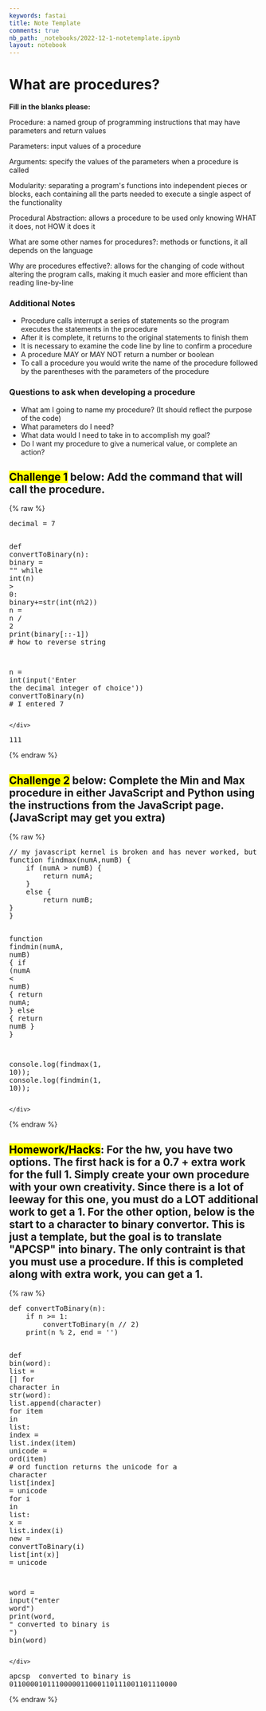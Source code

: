 ```yaml
---
keywords: fastai
title: Note Template
comments: true
nb_path: _notebooks/2022-12-1-notetemplate.ipynb
layout: notebook
---
```


<!--
#################################################
### THIS FILE WAS AUTOGENERATED! DO NOT EDIT! ###
#################################################
# file to edit: _notebooks/2022-12-1-notetemplate.ipynb
-->

<div class="container" id="notebook-container">
        
<div class="cell border-box-sizing text_cell rendered"><div class="inner_cell">
<div class="text_cell_render border-box-sizing rendered_html">
<h1 id="What-are-procedures?">What are procedures?<a class="anchor-link" href="#What-are-procedures?"> </a></h1><p><strong>Fill in the blanks please:</strong></p>
<p>Procedure: a named group of programming instructions that may have parameters and return values</p>
<p>Parameters: input values of a procedure</p>
<p>Arguments: specify the values of the parameters when a procedure is called</p>
<p>Modularity: separating a program's functions into independent pieces or blocks, each containing all the parts needed to execute a single aspect of the functionality</p>
<p>Procedural Abstraction: allows a procedure to be used only knowing WHAT it does, not HOW it does it</p>
<p>What are some other names for procedures?: methods or functions, it all depends on the language</p>
<p>Why are procedures effective?: allows for the changing of code without altering the program calls, making it much easier and more efficient than reading line-by-line</p>

</div>
</div>
</div>
<div class="cell border-box-sizing text_cell rendered"><div class="inner_cell">
<div class="text_cell_render border-box-sizing rendered_html">
<h3 id="Additional-Notes">Additional Notes<a class="anchor-link" href="#Additional-Notes"> </a></h3><ul>
<li>Procedure calls interrupt a series of statements so the program executes the statements in the procedure</li>
<li>After it is complete, it returns to the original statements to finish them</li>
<li>It is necessary to examine the code line by line to confirm a procedure</li>
<li>A procedure MAY or MAY NOT return a number or boolean</li>
<li>To call a procedure you would write the name of the procedure followed by the parentheses with the parameters of the procedure</li>
</ul>
<h3 id="Questions-to-ask-when-developing-a-procedure">Questions to ask when developing a procedure<a class="anchor-link" href="#Questions-to-ask-when-developing-a-procedure"> </a></h3><ul>
<li>What am I going to name my procedure? (It should reflect the purpose of the code)</li>
<li>What parameters do I need?</li>
<li>What data would I need to take in to accomplish my goal?</li>
<li>Do I want my procedure to give a numerical value, or complete an action?</li>
</ul>

</div>
</div>
</div>
<div class="cell border-box-sizing text_cell rendered"><div class="inner_cell">
<div class="text_cell_render border-box-sizing rendered_html">
<h2 id="Challenge-1-below:-Add-the-command-that-will-call-the-procedure."><mark>Challenge 1</mark> below: Add the command that will <strong>call</strong> the procedure.<a class="anchor-link" href="#Challenge-1-below:-Add-the-command-that-will-call-the-procedure."> </a></h2>
</div>
</div>
</div>
    {% raw %}
    
<div class="cell border-box-sizing code_cell rendered">
<div class="input">

<div class="inner_cell">
    <div class="input_area">
<div class=" highlight hl-ipython3"><pre><span></span><span class="n">decimal</span> <span class="o">=</span> <span class="mi">7</span>

<span class="k">def</span> <span class="nf">convertToBinary</span><span class="p">(</span><span class="n">n</span><span class="p">):</span>
    <span class="n">binary</span> <span class="o">=</span> <span class="s2">&quot;&quot;</span>
    <span class="k">while</span> <span class="nb">int</span><span class="p">(</span><span class="n">n</span><span class="p">)</span> <span class="o">&gt;</span> <span class="mi">0</span><span class="p">:</span>
        <span class="n">binary</span><span class="o">+=</span><span class="nb">str</span><span class="p">(</span><span class="nb">int</span><span class="p">(</span><span class="n">n</span><span class="o">%</span><span class="k">2</span>))
        <span class="n">n</span> <span class="o">=</span> <span class="n">n</span> <span class="o">/</span> <span class="mi">2</span>
    <span class="nb">print</span><span class="p">(</span><span class="n">binary</span><span class="p">[::</span><span class="o">-</span><span class="mi">1</span><span class="p">])</span> <span class="c1"># how to reverse string</span>
        
<span class="n">n</span> <span class="o">=</span> <span class="nb">int</span><span class="p">(</span><span class="nb">input</span><span class="p">(</span><span class="s1">&#39;Enter the decimal integer of choice&#39;</span><span class="p">))</span>
<span class="n">convertToBinary</span><span class="p">(</span><span class="n">n</span><span class="p">)</span> <span class="c1"># I entered 7</span>
</pre></div>

    </div>
</div>
</div>

<div class="output_wrapper">
<div class="output">

<div class="output_area">

<div class="output_subarea output_stream output_stdout output_text">
<pre>111
</pre>
</div>
</div>

</div>
</div>

</div>
    {% endraw %}

<div class="cell border-box-sizing text_cell rendered"><div class="inner_cell">
<div class="text_cell_render border-box-sizing rendered_html">
<h2 id="Challenge-2-below:-Complete-the-Min-and-Max-procedure-in-either-JavaScript-and-Python-using-the-instructions-from-the-JavaScript-page.-(JavaScript-may-get-you-extra)"><mark>Challenge 2</mark> below: Complete the Min and Max procedure in either JavaScript and Python using the instructions from the JavaScript page. (JavaScript may get you extra)<a class="anchor-link" href="#Challenge-2-below:-Complete-the-Min-and-Max-procedure-in-either-JavaScript-and-Python-using-the-instructions-from-the-JavaScript-page.-(JavaScript-may-get-you-extra)"> </a></h2>
</div>
</div>
</div>
    {% raw %}
    
<div class="cell border-box-sizing code_cell rendered">
<div class="input">

<div class="inner_cell">
    <div class="input_area">
<div class=" highlight hl-ipython3"><pre><span></span><span class="o">//</span> <span class="n">my</span> <span class="n">javascript</span> <span class="n">kernel</span> <span class="ow">is</span> <span class="n">broken</span> <span class="ow">and</span> <span class="n">has</span> <span class="n">never</span> <span class="n">worked</span><span class="p">,</span> <span class="n">but</span> <span class="n">I</span> <span class="n">did</span> <span class="n">the</span> <span class="n">challenge</span> <span class="ow">in</span> <span class="n">js</span> <span class="n">anyways</span><span class="p">,</span> <span class="n">it</span> <span class="n">just</span> <span class="n">won</span><span class="s1">&#39;t run</span>
<span class="n">function</span> <span class="n">findmax</span><span class="p">(</span><span class="n">numA</span><span class="p">,</span><span class="n">numB</span><span class="p">)</span> <span class="p">{</span>
    <span class="k">if</span> <span class="p">(</span><span class="n">numA</span> <span class="o">&gt;</span> <span class="n">numB</span><span class="p">)</span> <span class="p">{</span> 
        <span class="k">return</span> <span class="n">numA</span><span class="p">;</span>
    <span class="p">}</span>
    <span class="k">else</span> <span class="p">{</span>
        <span class="k">return</span> <span class="n">numB</span><span class="p">;</span>
<span class="p">}</span>
<span class="p">}</span>

<span class="n">function</span> <span class="n">findmin</span><span class="p">(</span><span class="n">numA</span><span class="p">,</span> <span class="n">numB</span><span class="p">)</span> <span class="p">{</span>
    <span class="k">if</span> <span class="p">(</span><span class="n">numA</span> <span class="o">&lt;</span> <span class="n">numB</span><span class="p">)</span> <span class="p">{</span>
        <span class="k">return</span> <span class="n">numA</span><span class="p">;</span>
    <span class="p">}</span>
    <span class="k">else</span> <span class="p">{</span>
        <span class="k">return</span> <span class="n">numB</span>
    <span class="p">}</span>
<span class="p">}</span>

<span class="n">console</span><span class="o">.</span><span class="n">log</span><span class="p">(</span><span class="n">findmax</span><span class="p">(</span><span class="mi">1</span><span class="p">,</span> <span class="mi">10</span><span class="p">));</span>
<span class="n">console</span><span class="o">.</span><span class="n">log</span><span class="p">(</span><span class="n">findmin</span><span class="p">(</span><span class="mi">1</span><span class="p">,</span> <span class="mi">10</span><span class="p">));</span>
</pre></div>

    </div>
</div>
</div>

</div>
    {% endraw %}

<div class="cell border-box-sizing text_cell rendered"><div class="inner_cell">
<div class="text_cell_render border-box-sizing rendered_html">
<h2 id="Homework/Hacks:-For-the-hw,-you-have-two-options.-The-first-hack-is-for-a-0.7-+-extra-work-for-the-full-1.-Simply-create-your-own-procedure-with-your-own-creativity.-Since-there-is-a-lot-of-leeway-for-this-one,-you-must-do-a-LOT-additional-work-to-get-a-1.-For-the-other-option,-below-is-the-start-to-a-character-to-binary-convertor.-This-is-just-a-template,-but-the-goal-is-to-translate-&quot;APCSP&quot;-into-binary.-The-only-contraint-is-that-you-must-use-a-procedure.-If-this-is-completed-along-with-extra-work,-you-can-get-a-1."><mark>Homework/Hacks</mark>: For the hw, you have two options. The first hack is for a 0.7 + extra work for the full 1. Simply create your own procedure with your own creativity. Since there is a lot of leeway for this one, you must do a LOT additional work to get a 1. For the other option, below is the start to a character to binary convertor. This is just a template, but the goal is to translate "APCSP" into binary. The only contraint is that you must use a procedure. If this is completed along with extra work, you can get a 1.<a class="anchor-link" href="#Homework/Hacks:-For-the-hw,-you-have-two-options.-The-first-hack-is-for-a-0.7-+-extra-work-for-the-full-1.-Simply-create-your-own-procedure-with-your-own-creativity.-Since-there-is-a-lot-of-leeway-for-this-one,-you-must-do-a-LOT-additional-work-to-get-a-1.-For-the-other-option,-below-is-the-start-to-a-character-to-binary-convertor.-This-is-just-a-template,-but-the-goal-is-to-translate-&quot;APCSP&quot;-into-binary.-The-only-contraint-is-that-you-must-use-a-procedure.-If-this-is-completed-along-with-extra-work,-you-can-get-a-1."> </a></h2>
</div>
</div>
</div>
    {% raw %}
    
<div class="cell border-box-sizing code_cell rendered">
<div class="input">

<div class="inner_cell">
    <div class="input_area">
<div class=" highlight hl-ipython3"><pre><span></span><span class="k">def</span> <span class="nf">convertToBinary</span><span class="p">(</span><span class="n">n</span><span class="p">):</span>
    <span class="k">if</span> <span class="n">n</span> <span class="o">&gt;=</span> <span class="mi">1</span><span class="p">:</span>
        <span class="n">convertToBinary</span><span class="p">(</span><span class="n">n</span> <span class="o">//</span> <span class="mi">2</span><span class="p">)</span>  
    <span class="nb">print</span><span class="p">(</span><span class="n">n</span> <span class="o">%</span> <span class="mi">2</span><span class="p">,</span> <span class="n">end</span> <span class="o">=</span> <span class="s1">&#39;&#39;</span><span class="p">)</span> 


<span class="k">def</span> <span class="nf">bin</span><span class="p">(</span><span class="n">word</span><span class="p">):</span>
    <span class="nb">list</span> <span class="o">=</span> <span class="p">[]</span>
    <span class="k">for</span> <span class="n">character</span> <span class="ow">in</span> <span class="nb">str</span><span class="p">(</span><span class="n">word</span><span class="p">):</span>
        <span class="nb">list</span><span class="o">.</span><span class="n">append</span><span class="p">(</span><span class="n">character</span><span class="p">)</span>
    <span class="k">for</span> <span class="n">item</span> <span class="ow">in</span> <span class="nb">list</span><span class="p">:</span>
        <span class="n">index</span> <span class="o">=</span> <span class="nb">list</span><span class="o">.</span><span class="n">index</span><span class="p">(</span><span class="n">item</span><span class="p">)</span>
        <span class="n">unicode</span> <span class="o">=</span> <span class="nb">ord</span><span class="p">(</span><span class="n">item</span><span class="p">)</span> <span class="c1"># ord function returns the unicode for a character</span>
        <span class="nb">list</span><span class="p">[</span><span class="n">index</span><span class="p">]</span> <span class="o">=</span> <span class="n">unicode</span>
    <span class="k">for</span> <span class="n">i</span> <span class="ow">in</span> <span class="nb">list</span><span class="p">:</span>
        <span class="n">x</span> <span class="o">=</span> <span class="nb">list</span><span class="o">.</span><span class="n">index</span><span class="p">(</span><span class="n">i</span><span class="p">)</span>
        <span class="n">new</span> <span class="o">=</span> <span class="n">convertToBinary</span><span class="p">(</span><span class="n">i</span><span class="p">)</span>
        <span class="nb">list</span><span class="p">[</span><span class="nb">int</span><span class="p">(</span><span class="n">x</span><span class="p">)]</span> <span class="o">=</span> <span class="n">unicode</span>

<span class="n">word</span> <span class="o">=</span> <span class="nb">input</span><span class="p">(</span><span class="s2">&quot;enter word&quot;</span><span class="p">)</span>
<span class="nb">print</span><span class="p">(</span><span class="n">word</span><span class="p">,</span> <span class="s2">&quot; converted to binary is &quot;</span><span class="p">)</span>
<span class="nb">bin</span><span class="p">(</span><span class="n">word</span><span class="p">)</span>
</pre></div>

    </div>
</div>
</div>

<div class="output_wrapper">
<div class="output">

<div class="output_area">

<div class="output_subarea output_stream output_stdout output_text">
<pre>apcsp  converted to binary is 
0110000101110000011000110111001101110000</pre>
</div>
</div>

</div>
</div>

</div>
    {% endraw %}

</div>
 

